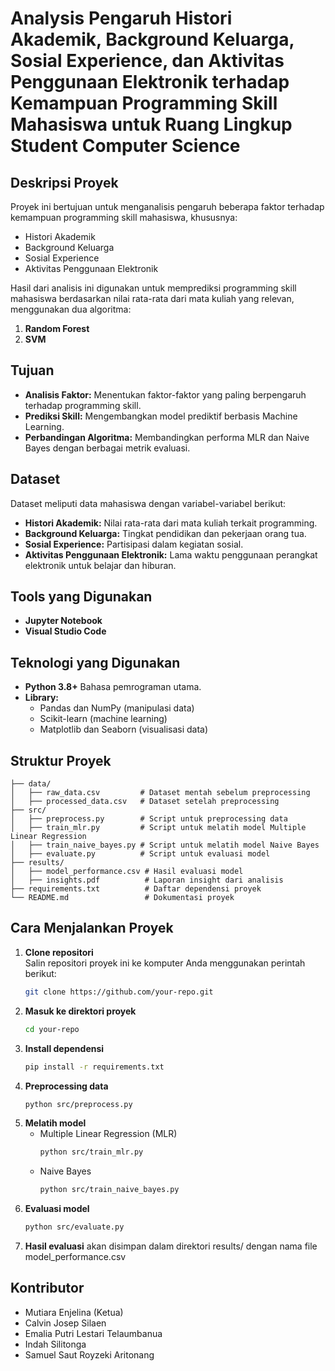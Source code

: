 # Analysis Pengaruh Histori Akademik, Background Keluarga, Sosial Experience, dan Aktivitas Penggunaan Elektronik terhadap Kemampuan Programming Skill Mahasiswa untuk Ruang Lingkup Student Computer Science

## Deskripsi Proyek
Proyek ini bertujuan untuk menganalisis pengaruh beberapa faktor terhadap kemampuan programming skill mahasiswa, khususnya:
- Histori Akademik
- Background Keluarga
- Sosial Experience
- Aktivitas Penggunaan Elektronik

Hasil dari analisis ini digunakan untuk memprediksi programming skill mahasiswa berdasarkan nilai rata-rata dari mata kuliah yang relevan, menggunakan dua algoritma:
1. **Random Forest**
2. **SVM**

## Tujuan
- **Analisis Faktor:** Menentukan faktor-faktor yang paling berpengaruh terhadap programming skill.
- **Prediksi Skill:** Mengembangkan model prediktif berbasis Machine Learning.
- **Perbandingan Algoritma:** Membandingkan performa MLR dan Naive Bayes dengan berbagai metrik evaluasi.

## Dataset
Dataset meliputi data mahasiswa dengan variabel-variabel berikut:
- **Histori Akademik:** Nilai rata-rata dari mata kuliah terkait programming.
- **Background Keluarga:** Tingkat pendidikan dan pekerjaan orang tua.
- **Sosial Experience:** Partisipasi dalam kegiatan sosial.
- **Aktivitas Penggunaan Elektronik:** Lama waktu penggunaan perangkat elektronik untuk belajar dan hiburan.

## Tools yang Digunakan
- **Jupyter Notebook**
- **Visual Studio Code**

## Teknologi yang Digunakan
- **Python 3.8+** Bahasa pemrograman utama.
- **Library:** 
  - Pandas dan NumPy (manipulasi data)
  - Scikit-learn (machine learning)
  - Matplotlib dan Seaborn (visualisasi data)


## Struktur Proyek
    
    ├── data/
    │   ├── raw_data.csv         # Dataset mentah sebelum preprocessing
    │   ├── processed_data.csv   # Dataset setelah preprocessing
    ├── src/
    │   ├── preprocess.py        # Script untuk preprocessing data
    │   ├── train_mlr.py         # Script untuk melatih model Multiple Linear Regression
    │   ├── train_naive_bayes.py # Script untuk melatih model Naive Bayes
    │   ├── evaluate.py          # Script untuk evaluasi model
    ├── results/
    │   ├── model_performance.csv # Hasil evaluasi model
    │   ├── insights.pdf          # Laporan insight dari analisis
    ├── requirements.txt          # Daftar dependensi proyek
    └── README.md                 # Dokumentasi proyek

## Cara Menjalankan Proyek

1. **Clone repositori**  
   Salin repositori proyek ini ke komputer Anda menggunakan perintah berikut:
   ```bash
   git clone https://github.com/your-repo.git
2. **Masuk ke direktori proyek**
   ```bash
   cd your-repo
3. **Install dependensi**
   ```bash
   pip install -r requirements.txt
4. **Preprocessing data**
   ```bash
   python src/preprocess.py
5. **Melatih model**
   - Multiple Linear Regression (MLR)
       ```bash
       python src/train_mlr.py
    - Naive Bayes
       ```bash
       python src/train_naive_bayes.py
7. **Evaluasi model**
   ```bash
   python src/evaluate.py
8. **Hasil evaluasi** akan disimpan dalam direktori results/ dengan nama file model_performance.csv

## Kontributor
- Mutiara Enjelina (Ketua)
- Calvin Josep Silaen
- Emalia Putri Lestari Telaumbanua
- Indah Silitonga
- Samuel Saut Royzeki Aritonang
